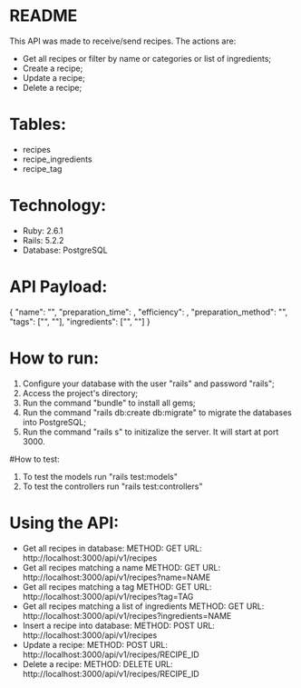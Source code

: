 # README

This API was made to receive/send recipes. The actions are:
- Get all recipes or filter by name or categories or list of ingredients;
- Create a recipe;
- Update a recipe;
- Delete a recipe;

# Tables:
- recipes
- recipe_ingredients
- recipe_tag

# Technology:
- Ruby: 2.6.1
- Rails: 5.2.2
- Database: PostgreSQL

# API Payload:
{
    "name": "",
    "preparation_time": ,
    "efficiency": ,
    "preparation_method": "",
    "tags": ["", ""],
    "ingredients": ["", ""]
}

# How to run:
1. Configure your database with the user "rails" and password "rails";
2. Access the project's directory;
3. Run the command "bundle" to install all gems;
4. Run the command "rails db:create db:migrate" to migrate the databases into PostgreSQL;
5. Run the command "rails s" to initizalize the server. It will start at port 3000.

#How to test:
1. To test the models run "rails test:models"
2. To test the controllers run "rails test:controllers"

# Using the API:
- Get all recipes in database:
	METHOD: GET
	URL: http://localhost:3000/api/v1/recipes
- Get all recipes matching a name
	METHOD: GET
	URL: http://localhost:3000/api/v1/recipes?name=NAME
- Get all recipes matching a tag
	METHOD: GET
	URL: http://localhost:3000/api/v1/recipes?tag=TAG
- Get all recipes matching a list of ingredients
	METHOD: GET
	URL: http://localhost:3000/api/v1/recipes?ingredients=NAME
- Insert a recipe into database:
	METHOD: POST
	URL: http://localhost:3000/api/v1/recipes
- Update a recipe:
	METHOD: POST
	URL: http://localhost:3000/api/v1/recipes/RECIPE_ID
- Delete a recipe:
	METHOD: DELETE
	URL: http://localhost:3000/api/v1/recipes/RECIPE_ID